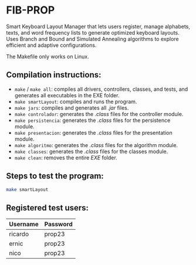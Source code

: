 # FIB-PROP
Smart Keyboard Layout Manager that lets users register, manage alphabets, texts, and word frequency lists to generate optimized keyboard layouts. Uses Branch and Bound and Simulated Annealing algorithms to explore efficient and adaptive configurations.

The Makefile only works on Linux.

## Compilation instructions:

- `make` / `make all`: compiles all drivers, controllers, classes, and tests, and generates all executables in the EXE folder.
- `make smartLayout`: compiles and runs the program.
- `make jars`: compiles and generates all *.jar* files.
- `make controlador`: generates the *.class* files for the controller module.
- `make persistencia`: generates the *.class* files for the persistence module.
- `make presentacion`: generates the *.class* files for the presentation module.
- `make algoritmo`: generates the *.class* files for the algorithm module.
- `make classes`: generates the *.class* files for the classes module.
- `make clean`: removes the entire *EXE* folder.

## Steps to test the program:

```bash
make smartLayout
```

## Registered test users:

| Username | Password |
|-----------|-----------|
| ricardo   | prop23    |
| ernic     | prop23    |
| nico      | prop23    |
